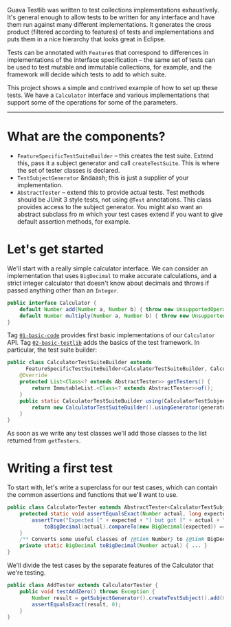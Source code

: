 Guava Testlib was written to test collections implementations exhaustively. It's general enough to allow tests to be written for any interface and have them run against many different implementations. It generates the cross product (filtered according to features) of tests and implementations and puts them in a nice hierarchy that looks great in Eclipse.

Tests can be annotated with `Feature`s that correspond to differences in implementations of the interface specification &ndash; the same set of tests can be used to test mutable and immutable collections, for example, and the framework will decide which tests to add to which suite.

This project shows a simple and contrived example of how to set up these tests. We have a `Calculator` interface and various implementations that support some of the operations for some of the parameters.

***

# What are the components?

* `FeatureSpecificTestSuiteBuilder` &ndash; this creates the test suite. Extend this, pass it a subject generator and call `createTestSuite`. This is where the set of tester classes is declared.
* `TestSubjectGenerator` &ndaash; this is just a supplier of your implementation.
* `AbstractTester` &ndash; extend this to provide actual tests. Test methods should be JUnit 3 style tests, not using `@Test` annotations. This class provides access to the subject generator. You might also want an abstract subclass fro m which your test cases extend if you want to give default assertion methods, for example.

# Let's get started

We'll start with a really simple calculator interface. We can consider an implementation that uses `BigDecimal` to make accurate calculations, and a strict integer calculator that doesn't know about decimals and throws if passed anything other than an `Integer`.

```java
public interface Calculator {
	default Number add(Number a, Number b) { throw new UnsupportedOperationException(); }
	default Number multiply(Number a, Number b) { throw new UnsupportedOperationException(); }
}
```

Tag [`01-basic-code`](https://github.com/joekearney/guava-testlib-example/tree/01-basic-code) provides first basic implementations of our `Calculator` API. Tag [`02-basic-testlib`](https://github.com/joekearney/guava-testlib-example/tree/02-basic-testlib) adds the basics of the test framework. In particular, the test suite builder:

```java
public class CalculatorTestSuiteBuilder extends
      FeatureSpecificTestSuiteBuilder<CalculatorTestSuiteBuilder, CalculatorTestSubjectGenerator> {
	@Override
	protected List<Class<? extends AbstractTester>> getTesters() {
		return ImmutableList.<Class<? extends AbstractTester>>of();
	}
	public static CalculatorTestSuiteBuilder using(CalculatorTestSubjectGenerator generator) {
		return new CalculatorTestSuiteBuilder().usingGenerator(generator);
	}
}
```

As soon as we write any test classes we'll add those classes to the list returned from `getTesters`.

# Writing a first test

To start with, let's write a superclass for our test cases, which can contain the common assertions and functions that we'll want to use.

```java
public class CalculatorTester extends AbstractTester<CalculatorTestSubjectGenerator> {
	protected static void assertEqualsExact(Number actual, long expected) {
		assertTrue("Expected [" + expected + "] but got [" + actual + "]",
			toBigDecimal(actual).compareTo(new BigDecimal(expected)) == 0);
	}
	/** Converts some useful classes of {@link Number} to {@link BigDecimal}. */
	private static BigDecimal toBigDecimal(Number actual) { ... }
}
```

We'll divide the test cases by the separate features of the Calculator that we're testing.

```java
public class AddTester extends CalculatorTester {
	public void testAddZero() throws Exception {
		Number result = getSubjectGenerator().createTestSubject().add(0, 0);
		assertEqualsExact(result, 0);
	}
}
```
